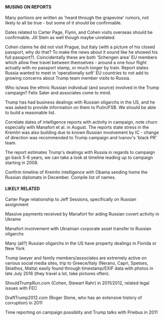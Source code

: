 #### MUSING ON REPORTS


Many portions are written as 'heard through the grapevine' rumors, 
not likely to all be true - but some of it should be confirmable.

Dates related to Carter Page, Flynn, and Cohen visits overseas should be
confirmable. Jill Stein as well though maybe unrelated.

Cohen claims he did not visit Prague, but Italy (with a picture of his closed passport, why do that? To make
the news about it sound like he showed his full passport?). 
Coincidentally these are both 'Schengen area' EU members which allow free travel 
between themselves - around a one hour flight actually with no passport stamp, or much longer by train. 
Report states Russia wanted to meet in 'operationally soft' EU countries to not add to growing 
concerns about Trump team member visits to Russia.

Who is/was the ethnic Russian individual (and source) involved in the Trump campaign? Felix Sater
and associates come to mind.

Trump has had business dealings with Russian oligarchs in the US, and he was asked to
provide information on them to Putin/FSB. We should be able to build a reasonable list. 

Correlate dates of intelligence reports with activity in campaign, note churn
especially with Manafort et al. in August. The reports state stress in the Kremlin was
also building due to known Russian involvement by IC - change of direction was 
recommended to Trump campaign and Ivanov's 'black PR' team.

The report estimates Trump's dealings with Russia in regards to campaign
go back 5-8 years, we can take a look at timeline leading up to campaign starting
in 2008.

Confirm timeline of Kremlin intelligence with Obama sending
home the Russian diplomats in December. Compile list of names.


#### LIKELY RELATED


Carter Page relationship to Jeff Sessions, specifically on Russian assignment

Massive payments received by Manafort for aiding Russian covert activity in Ukraine

Manafort involvement with Ukrainian corporate asset transfer to Russian oligarchs

Many (all?) Russian oligarchs in the US have property dealings in Florida or New York

Trump lawyer and family members/associates are extremely active on various social media sites, 
trip to Greece/Italy (Nerano, Capri, Spetses, Skiathos, Malta) easily found through timestamp/EXIF data
with photos in late July 2016 (they travel a lot, take pictures often).

ShouldTrumpRun.com (Cohen, Stewart Rahr) in 2011/2012, related legal issues with FEC

DraftTrump2012.com (Roger Stone, who has an extensive history of corruption) in 2011

Time reporting on campaign possiblity and Trump talks with Priebus in 2011
